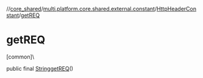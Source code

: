 //[core_shared](../../../index.md)/[multi.platform.core.shared.external.constant](../index.md)/[HttpHeaderConstant](index.md)/[getREQ](get-r-e-q.md)

# getREQ

[common]\

public final [String](https://docs.oracle.com/javase/8/docs/api/java/lang/String.html)[getREQ](get-r-e-q.md)()
